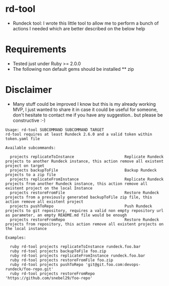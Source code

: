 # rd-tool

* Rundeck tool: I wrote this little tool to allow me to perform a bunch of actions I needed which are better described on the below help

# Requirements
* Tested just under Ruby >= 2.0.0 
* The following non default gems should be installed
** zip

# Disclaimer
* Many stuff could be improved I know but this is my already working MVP, I just wanted to share it in case it could be useful for someone, don't hesitate to contact me if you have any suggestion.. but please be constructive :-)

```
Usage: rd-tool SUBCOMMAND SUBCOMMAND TARGET
rd-tool requires at least Rundeck 2.6.0 and a valid token within token.yaml file

Available subcommands:

  projects replicateToInstance                      Replicate Rundeck projects to another Rundeck instance, this action remove all existent project on target
  projects backupToFile                             Backup Rundeck projects to a zip file
  projects replicateFromInstance                    Replicate Rundeck projects from another Rundeck instance, this action remove all existent project on the local Instance
  projects restoreFromFile                          Restore Rundeck projects from a previously generated backupToFile zip file, this action remove all existent project
  projects pushToRepo                               Push Rundeck projects to git repository, requires a valid non empty repository url as parameter, an empty README.md file would be enough
  projects restoreFromRepo                          Restore Rundeck projects from repository, this action remove all existent projects on the local instance

Examples:

  ruby rd-tool projects replicateToInstance rundeck.foo.bar
  ruby rd-tool projects backupToFile foo.zip
  ruby rd-tool projects replicateFromInstance rundeck.foo.bar
  ruby rd-tool projects restoreFromFile foo.zip
  ruby rd-tool projects pushToRepo 'git@git.foo.com:devops-rundeck/foo-repo.git'
  ruby rd-tool projects restoreFromRepo 'https://github.com/snebel29/foo-repo'
```
